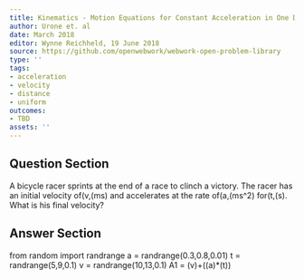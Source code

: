```yaml
---
title: Kinematics - Motion Equations for Constant Acceleration in One Dimension
author: Urone et. al
date: March 2018
editor: Wynne Reichheld, 19 June 2018
source: https://github.com/openwebwork/webwork-open-problem-library
type: ''
tags:
- acceleration
- velocity
- distance
- uniform
outcomes:
- TBD
assets: ''
---
```


## Question Section 

A bicycle racer sprints at the end of a race to clinch a victory. The racer has an initial velocity of(v,(ms) and accelerates at the rate of(a,(ms^2)  for(t,(s).  What is his final velocity?


## Answer Section

from random import randrange
a = randrange(0.3,0.8,0.01)
t = randrange(5,9,0.1)
v = randrange(10,13,0.1)
A1 = (v)+((a)*(t))